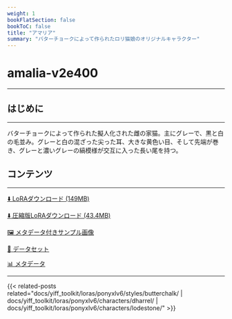 ```yaml
---
weight: 1
bookFlatSection: false
bookToC: false
title: "アマリア"
summary: "バターチョークによって作られたロリ猫娘のオリジナルキャラクター"
---
```


<!--markdownlint-disable MD025 MD033 -->

# amalia-v2e400

---

## はじめに

---

バターチョークによって作られた擬人化された雌の家猫。主にグレーで、黒と白の毛並み。グレーと白の混ざった尖った耳、大きな黄色い目、そして先端が巻き、グレーと濃いグレーの縞模様が交互に入った長い尾を持つ。

## コンテンツ

---

[⬇️ LoRAダウンロード (149MB)](https://huggingface.co/rakki194/yt/resolve/main/ponyxl_loras/amalia-v2e400.safetensors?download=true)

[⬇️ 圧縮版LoRAダウンロード (43.4MB)](https://huggingface.co/rakki194/yt/resolve/main/ponyxl_loras_shrunk_2/amalia-v2e400_frockpt1_th-3.55.safetensors?download=true)

[🖼️ メタデータ付きサンプル画像](https://huggingface.co/k4d3/yiff_toolkit/tree/main/static/{})

[📐 データセット](<https://huggingface.co/datasets/k4d3/furry/tree/main/amalia_(claralaine)>)

[📊 メタデータ](https://huggingface.co/k4d3/yiff_toolkit/raw/main/ponyxl_loras/amalia-v2e400.json)

---

<!--
HUGO_SEARCH_EXCLUDE_START
-->
{{< related-posts related="docs/yiff_toolkit/loras/ponyxlv6/styles/butterchalk/ | docs/yiff_toolkit/loras/ponyxlv6/characters/dharrel/ | docs/yiff_toolkit/loras/ponyxlv6/characters/lodestone/" >}}
<!--
HUGO_SEARCH_EXCLUDE_END
-->
